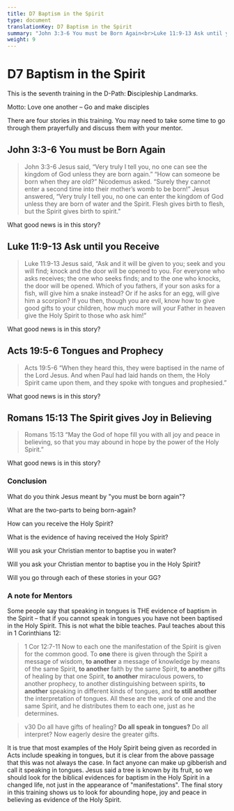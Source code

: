 ```yaml
---
title: D7 Baptism in the Spirit
type: document
translationKey: D7 Baptism in the Spirit
summary: "John 3:3-6 You must be Born Again<br>Luke 11:9-13 Ask until you Receive<br>Acts 19:5-6 Tongues and Prophecy<br>Romans 15:13 The Spirit gives Joy in Believing"
weight: 9
---
```

# D7 Baptism in the Spirit

This is the seventh training in the D-Path: **D**iscipleship Landmarks.

Motto: Love one another – Go and make disciples

There are four stories in this training. You may need to take some time to go through them prayerfully and discuss them with your mentor.

## John 3:3-6 You must be Born Again

>   John 3:3-6 Jesus said, “Very truly I tell you, no one can see the kingdom of God unless they are born again.” “How can someone be born when they are old?” Nicodemus asked. “Surely they cannot enter a second time into their mother’s womb to be born!” Jesus answered, “Very truly I tell you, no one can enter the kingdom of God unless they are born of water and the Spirit. Flesh gives birth to flesh, but the Spirit gives birth to spirit."

What good news is in this story?

## Luke 11:9-13 Ask until you Receive

>   Luke 11:9-13 Jesus said, “Ask and it will be given to you; seek and you will find; knock and the door will be opened to you. For everyone who asks receives; the one who seeks finds; and to the one who knocks, the door will be opened. Which of you fathers, if your son asks for a fish, will give him a snake instead? Or if he asks for an egg, will give him a scorpion? If you then, though you are evil, know how to give good gifts to your children, how much more will your Father in heaven give the Holy Spirit to those who ask him!”

What good news is in this story?

## Acts 19:5-6 Tongues and Prophecy

>   Acts 19:5-6 “When they heard this, they were baptised in the name of the Lord Jesus. And when Paul had laid hands on them, the Holy Spirit came upon them, and they spoke with tongues and prophesied.”

What good news is in this story?

## Romans 15:13 The Spirit gives Joy in Believing

>   Romans 15:13 “May the God of hope fill you with all joy and peace in believing, so that you may abound in hope by the power of the Holy Spirit.”

What good news is in this story?

### Conclusion

What do you think Jesus meant by "you must be born again"?

What are the two-parts to being born-again?

How can you receive the Holy Spirit?

What is the evidence of having received the Holy Spirit?

Will you ask your Christian mentor to baptise you in water?

Will you ask your Christian mentor to baptise you in the Holy Spirit?

Will you go through each of these stories in your GG?

### A note for Mentors

Some people say that speaking in tongues is THE evidence of baptism in the Spirit – that if you cannot speak in tongues you have not been baptised in the Holy Spirit. This is not what the bible teaches. Paul teaches about this in 1 Corinthians 12:

>   1 Cor 12:7-11 Now to each one the manifestation of the Spirit is given for the common good. To **one** there is given through the Spirit a message of wisdom, **to another** a message of knowledge by means of the same Spirit, **to another** faith by the same Spirit, **to another** gifts of healing by that one Spirit, **to another** miraculous powers, to another prophecy, to another distinguishing between spirits, **to another** speaking in different kinds of tongues, and **to still another** the interpretation of tongues. All these are the work of one and the same Spirit, and he distributes them to each one, just as he determines.

>   v30 Do all have gifts of healing? **Do all speak in tongues?** Do all interpret? Now eagerly desire the greater gifts.

It is true that most examples of the Holy Spirit being given as recorded in Acts include speaking in tongues, but it is clear from the above passage that this was not always the case. In fact anyone can make up gibberish and call it speaking in tongues. Jesus said a tree is known by its fruit, so we should look for the biblical evidences for baptism in the Holy Spirit in a changed life, not just in the appearance of "manifestations". The final story in this training shows us to look for abounding hope, joy and peace in believing as evidence of the Holy Spirit.

